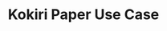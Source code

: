 ---
name: kokiri-use-case
layout: vistory
title: Kokiri Paper Use Case
hidden: true
description: Kokiri allows users to compare cohorts by their high dimensional data, explore the driving differences, and characterize the homogeneity and outliers of the cohort.
vistory: kokiri.caleydoapp.org/app/#clue_graph=nassarEtAlUseCase8S2E0&clue_state=13
redirect_from: /kokiri-use-case.html
---